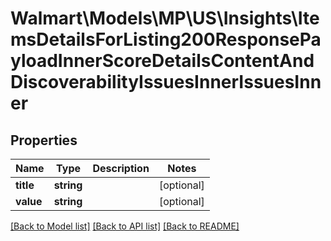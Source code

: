 # Walmart\Models\MP\US\Insights\ItemsDetailsForListing200ResponsePayloadInnerScoreDetailsContentAndDiscoverabilityIssuesInnerIssuesInner

## Properties

Name | Type | Description | Notes
------------ | ------------- | ------------- | -------------
**title** | **string** |  | [optional]
**value** | **string** |  | [optional]


[[Back to Model list]](./) [[Back to API list]](../../../../../README.md#supported-apis) [[Back to README]](../../../../../README.md)
